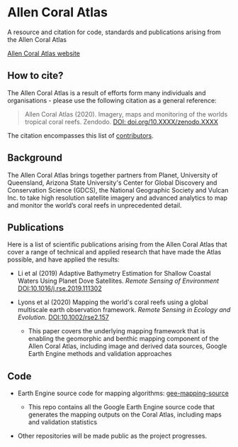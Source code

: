 # Allen Coral Atlas
A resource and citation for code, standards and publications arising from the Allen Coral Atlas

[Allen Coral Atlas website](https://allencoralatlas.org/)  

## How to cite?
The Allen Coral Atlas is a result of efforts form many individuals and organisations - please use the following citation as a general reference:  
> Allen Coral Atlas (2020). Imagery, maps and monitoring of the worlds tropical coral reefs. Zendodo. [DOI: doi.org/10.XXXX/zenodo.XXXX](https://doi.org/10.XXXX/zenodo.XXXX)  

The citation encompasses this list of [contributors](CONTRIBUTORS.md).

## Background

The Allen Coral Atlas brings together partners from Planet, University of Queensland, Arizona State University's Center for Global Discovery and Conservation Science (GDCS), the National Geographic Society and Vulcan Inc. to take high resolution satellite imagery and advanced analytics to map and monitor the world’s coral reefs in unprecedented detail.  



## Publications
Here is a list of scientific publications arising from the Allen Coral Atlas that cover a range of technical and applied research that have made the Atlas possible, and have applied the results:

+ Li et al (2019) Adaptive Bathymetry Estimation for Shallow Coastal Waters Using Planet Dove Satellites. *Remote Sensing of Environment* [DOI:10.1016/j.rse.2019.111302](https://doi.org/10.1016/j.rse.2019.111302)

+ Lyons et al (2020) Mapping the world's coral reefs using a global multiscale earth observation framework. *Remote Sensing in Ecology and Evolution*. [DOI:10.1002/rse2.157](https://doi.org/10.1002/rse2.157)  
   - This paper covers the underlying mapping framework that is enabling the geomorphic and benthic mapping component of the Allen Coral Atlas, including image and derived data sources, Google Earth Engine methods and validation approaches  
  

## Code

+ Earth Engine source code for mapping algorithms:
   [gee-mapping-source](https://github.com/CoralMapping/gee-mapping-source)  
   - This repo contains all the Google Earth Engine source code that generates the mapping outputs on the Coral Atlas, including maps and validation statistics  

+ Other repositories will be made public as the project progresses.   
